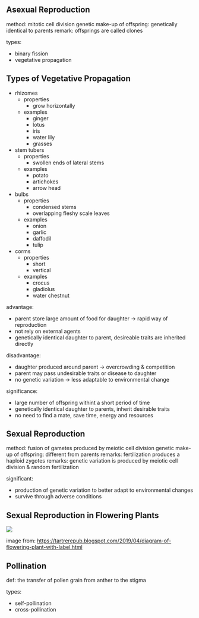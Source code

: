 ## Asexual Reproduction
method: mitotic cell division
genetic make-up of offspring: genetically identical to parents
remark: offsprings are called clones

types:
- binary fission
- vegetative propagation

## Types of Vegetative Propagation
- rhizomes
	- properties
		- grow horizontally
	- examples
		- ginger
		- lotus
		- iris
		- water lily
		- grasses
- stem tubers
	- properties
		- swollen ends of lateral stems
	- examples
		- potato
		- artichokes
		- arrow head
- bulbs
	- properties
		- condensed stems 
		- overlapping fleshy scale leaves
	- examples
		- onion
		- garlic
		- daffodil
		- tulip
- corms
	- properties
		- short
		- vertical
	- examples
		- crocus
		- gladiolus
		- water chestnut

advantage:
- parent store large amount of food for daughter -> rapid way of reproduction
- not rely on external agents
- genetically identical daughter to parent, desireable traits are inherited directly

disadvantage:  
- daughter produced around parent -> overcrowding & competition
- parent may pass undesirable traits or disease to daughter
- no genetic variation -> less adaptable to environmental change  

significance:  
- large number of offspring withint a short period of time
- genetically identical daughter to parents, inherit desirable traits
- no need to find a mate, save time, energy and resources

## Sexual Reproduction
method: fusion of gametes produced by meiotic cell division
genetic make-up of offspring: different from parents
remarks: fertilization produces a haploid zygotes
remarks: genetic variation is produced by meiotic cell division & random fertilization

significant:  
- production of genetic variation to better adapt to environmental changes
- survive through adverse conditions

## Sexual Reproduction in Flowering Plants

<img src="https://images.slideplayer.com/19/5739598/slides/slide_2.jpg">  

image from: https://tartrerepub.blogspot.com/2019/04/diagram-of-flowering-plant-with-label.html

## Pollination
def: the transfer of pollen grain from anther to the stigma

types:
- self-pollination
- cross-pollination

